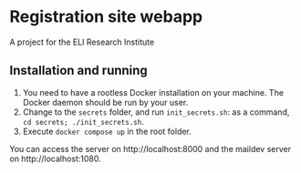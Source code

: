 # Registration site webapp

A project for the ELI Research Institute

## Installation and running

1. You need to have a rootless Docker installation on your machine. The Docker daemon should be run by your user.
2. Change to the `secrets` folder, and run `init_secrets.sh`: as a command, `cd secrets; ./init_secrets.sh`.
3. Execute `docker compose up` in the root folder.

You can access the server on http://localhost:8000 and the maildev server on http://localhost:1080.
